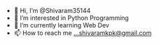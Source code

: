 - 👋 Hi, I’m @Shivaram35144
- 👀 I’m interested in Python Programming
- 🌱 I’m currently learning Web Dev
- 📫 How to reach me ...shivaramkpk@gmail.com

<!---
Shivaram35144/Shivaram35144 is a ✨ special ✨ repository because its `README.md` (this file) appears on your GitHub profile.
You can click the Preview link to take a look at your changes.
--->
